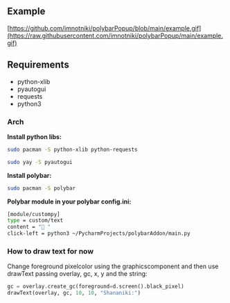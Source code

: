 ## Example
[https://github.com/imnotniki/polybarPopup/blob/main/example.gif](https://raw.githubusercontent.com/imnotniki/polybarPopup/main/example.gif)

## Requirements

- python-xlib
- pyautogui
- requests
- python3

### **Arch**
**Install python libs:**
```bash
sudo pacman -S python-xlib python-requests
```
```bash
sudo yay -S pyautogui
```
**Install polybar:**
```bash
sudo pacman -S polybar
```
**Polybar module in your polybar config.ini:**
```bash
[module/custompy]
type = custom/text
content = " "
click-left = python3 ~/PycharmProjects/polybarAddon/main.py
```


### How to draw text for now

Change foreground pixelcolor using the graphicscomponent and then use drawText passing overlay, gc, x, y and the string:
```python
gc = overlay.create_gc(foreground=d.screen().black_pixel)
drawText(overlay, gc, 10, 10, "Shananiki:")
```
